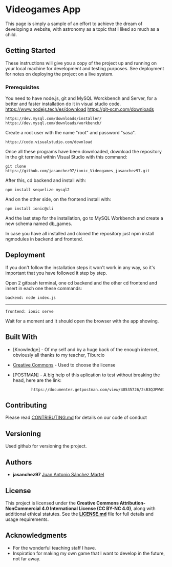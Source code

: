 # Videogames App

This page is simply a sample of an effort to achieve the dream of developing a website, with astronomy as a topic that I liked so much as a child.

## Getting Started

These instructions will give you a copy of the project up and running on
your local machine for development and testing purposes. See deployment
for notes on deploying the project on a live system.

### Prerequisites

You need to have node.js, git and MySQL Worckbench and Server, for a better and faster installation do it in visual studio code.
    https://www.nodejs.tech/es/download
    https://git-scm.com/downloads

    https://dev.mysql.com/downloads/installer/
    https://dev.mysql.com/downloads/workbench/

Create a root user with the name "root" and password "sasa".

    https://code.visualstudio.com/download


Once all these programs have been downloaded, download the repository in the git terminal within Visual Studio with this command:

    git clone https://github.com/jasanchez97/ionic_Videogames_jasanchez97.git

After this, cd backend and install with:

    npm install sequelize mysql2

And on the other side, on the frontend install with:

    npm install ionic@cli

And the last step for the installation, go to MySQL Workbench and create a new schema named db_games.

In case you have all installed and cloned the repository just npm install ngmodules in backend and frontend.

## Deployment

If you don't follow the installation steps it won't work in any way, so it's important that you have followed it step by step.

Open 2 gitbash terminal, one cd backend and the other cd frontend and insert in each one these commands:

    backend: node index.js
---
    frontend: ionic serve

Wait for a moment and It should open the browser with the app showing.

## Built With

  - [Knowledge] - Of my self and by a huge back of the enough internet, obviously all thanks to my teacher, Tiburcio
  - [Creative Commons](https://creativecommons.org/) - Used to choose the license
  - [POSTMAN] - A big help of this aplication to test without breaking the head, here are the link: 
                
                https://documenter.getpostman.com/view/48535726/2sB3QJPWWt

## Contributing

Please read [CONTRIBUTING.md](CONTRIBUTING.md) for details on our code
of conduct

## Versioning

Used github for versioning the project.

## Authors

  - **jasanchez97**
    [Juan Antonio Sánchez Martel](https://github.com/jasanchez97)

## License

This project is licensed under the **Creative Commons Attribution-NonCommercial 4.0 International License (CC BY-NC 4.0)**, along with additional ethical statutes.
See the **[LICENSE.md](LICENSE.md)** file for full details and usage requirements.

## Acknowledgments

  - For the wonderful teaching staff I have.
  - Inspiration for making my own game that I want to develop in the future, not far away.